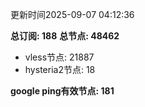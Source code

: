 更新时间2025-09-07 04:12:36

**总订阅: 188**
**总节点: 48462**
- vless节点: 21887
- hysteria2节点: 18

**google ping有效节点: 181**
